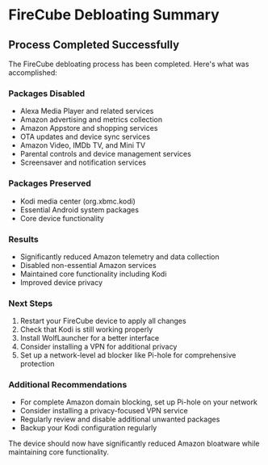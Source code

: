 # FireCube Debloating Summary

## Process Completed Successfully

The FireCube debloating process has been completed. Here's what was accomplished:

### Packages Disabled
- Alexa Media Player and related services
- Amazon advertising and metrics collection
- Amazon Appstore and shopping services
- OTA updates and device sync services
- Amazon Video, IMDb TV, and Mini TV
- Parental controls and device management services
- Screensaver and notification services

### Packages Preserved
- Kodi media center (org.xbmc.kodi)
- Essential Android system packages
- Core device functionality

### Results
- Significantly reduced Amazon telemetry and data collection
- Disabled non-essential Amazon services
- Maintained core functionality including Kodi
- Improved device privacy

### Next Steps
1. Restart your FireCube device to apply all changes
2. Check that Kodi is still working properly
3. Install WolfLauncher for a better interface
4. Consider installing a VPN for additional privacy
5. Set up a network-level ad blocker like Pi-hole for comprehensive protection

### Additional Recommendations
- For complete Amazon domain blocking, set up Pi-hole on your network
- Consider installing a privacy-focused VPN service
- Regularly review and disable additional unwanted packages
- Backup your Kodi configuration regularly

The device should now have significantly reduced Amazon bloatware while maintaining core functionality.